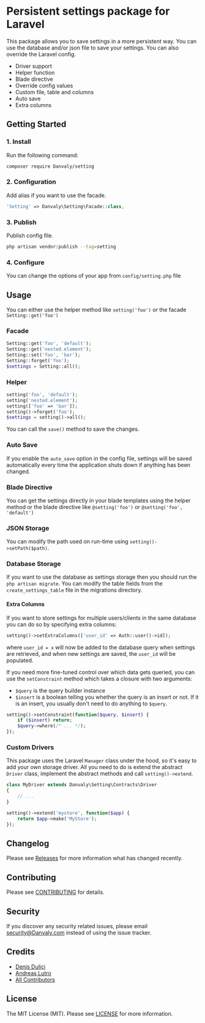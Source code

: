 # Persistent settings package for Laravel

This package allows you to save settings in a more persistent way. You can use the database and/or json file to save your settings. You can also override the Laravel config.

* Driver support
* Helper function
* Blade directive
* Override config values
* Custom file, table and columns
* Auto save
* Extra columns

## Getting Started

### 1. Install

Run the following command:

```bash
composer require Danvaly/setting
```

### 2. Configuration

Add alias if you want to use the facade.

```php
'Setting' => Danvaly\Setting\Facade::class,
```

### 3. Publish

Publish config file.

```bash
php artisan vendor:publish --tag=setting
```


### 4. Configure

You can change the options of your app from `config/setting.php` file

## Usage

You can either use the helper method like `setting('foo')` or the facade `Setting::get('foo')`

### Facade

```php
Setting::get('foo', 'default');
Setting::get('nested.element');
Setting::set('foo', 'bar');
Setting::forget('foo');
$settings = Setting::all();
```

### Helper

```php
setting('foo', 'default');
setting('nested.element');
setting(['foo' => 'bar']);
setting()->forget('foo');
$settings = setting()->all();
```

You can call the  `save()` method to save the changes.

### Auto Save

If you enable the `auto_save` option in the config file, settings will be saved automatically every time the application shuts down if anything has been changed.

### Blade Directive

You can get the settings directly in your blade templates using the helper method or the blade directive like `@setting('foo')` or `@setting('foo', 'default')`

### JSON Storage

You can modify the path used on run-time using `setting()->setPath($path)`.

### Database Storage

If you want to use the database as settings storage then you should run the `php artisan migrate`. You can modify the table fields from the `create_settings_table` file in the migrations directory.

#### Extra Columns

If you want to store settings for multiple users/clients in the same database you can do so by specifying extra columns:

```php
setting()->setExtraColumns(['user_id' => Auth::user()->id]);
```

where `user_id = x` will now be added to the database query when settings are retrieved, and when new settings are saved, the `user_id` will be populated.

If you need more fine-tuned control over which data gets queried, you can use the `setConstraint` method which takes a closure with two arguments:

- `$query` is the query builder instance
- `$insert` is a boolean telling you whether the query is an insert or not. If it is an insert, you usually don't need to do anything to `$query`.

```php
setting()->setConstraint(function($query, $insert) {
	if ($insert) return;
	$query->where(/* ... */);
});
```

### Custom Drivers

This package uses the Laravel `Manager` class under the hood, so it's easy to add your own storage driver. All you need to do is extend the abstract `Driver` class, implement the abstract methods and call `setting()->extend`.

```php
class MyDriver extends Danvaly\Setting\Contracts\Driver
{
	// ...
}

setting()->extend('mystore', function($app) {
	return $app->make('MyStore');
});
```

## Changelog

Please see [Releases](../../releases) for more information what has changed recently.

## Contributing

Please see [CONTRIBUTING](CONTRIBUTING.md) for details.

## Security

If you discover any security related issues, please email security@Danvaly.com instead of using the issue tracker.

## Credits

- [Denis Duliçi](https://github.com/denisdulici)
- [Andreas Lutro](https://github.com/anlutro)
- [All Contributors](../../contributors)

## License

The MIT License (MIT). Please see [LICENSE](LICENSE.md) for more information.

